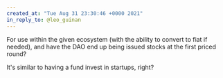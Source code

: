 ```yaml
---
created_at: "Tue Aug 31 23:30:46 +0000 2021"
in_reply_to: @leo_guinan
---
```


For use within the given ecosystem (with the ability to convert to fiat if needed), and have the DAO end up being issued stocks at the first priced round?

It's similar to having a fund invest in startups, right?